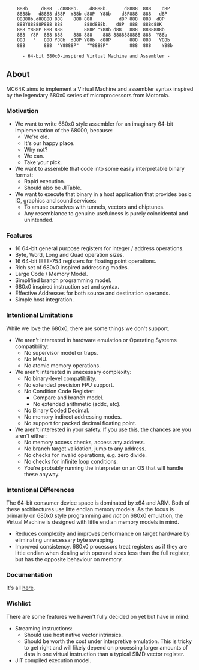 ```
    888b     d888  .d8888b.   .d8888b.      d8888  888    d8P
    8888b   d8888 d88P  Y88b d88P  Y88b    d8P888  888   d8P
    88888b.d88888 888    888 888          d8P 888  888  d8P
    888Y88888P888 888        888d888b.   d8P  888  888d88K
    888 Y888P 888 888        888P "Y88b d88   888  8888888b
    888  Y8P  888 888    888 888    888 8888888888 888  Y88b
    888   "   888 Y88b  d88P Y88b  d88P       888  888   Y88b
    888       888  "Y8888P"   "Y8888P"        888  888    Y88b

      - 64-bit 680x0-inspired Virtual Machine and Assembler -
```
## About

MC64K aims to implement a Virtual Machine and assembler syntax inspired by the legendary 680x0 series of microprocessors from Motorola.

### Motivation
* We want to write 680x0 style assembler for an imaginary 64-bit implementation of the 68000, because:
    - We're old.
    - It's our happy place.
    - Why not?
    - We can.
    - Take your pick.
* We want to assemble that code into some easily interpretable binary format:
    - Rapid execution.
    - Should also be JITable.
* We want to execute that binary in a host application that provides basic IO, graphics and sound services:
    - To amuse ourselves with tunnels, vectors and chiptunes.
    - Any resemblance to genuine usefulness is purely coincidental and unintended.

### Features

* 16 64-bit general purpose registers for integer / address operations.
* Byte, Word, Long and Quad operation sizes.
* 16 64-bit IEEE-754 registers for floating point operations.
* Rich set of 680x0 inspired addressing modes.
* Large Code / Memory Model.
* Simplified branch programming model.
* 680x0 inspired instruction set and syntax.
* Effective Addresses for both source and destination operands.
* Simple host integration.

### Intentional Limitations

While we love the 680x0, there are some things we don't support.

* We aren't interested in hardware emulation or Operating Systems compatibility:
    - No supervisor model or traps.
    - No MMU.
    - No atomic memory operations.
* We aren't interested in unecessary complexity:
    - No binary-level compatibility.
    - No extended precision FPU support.
    - No Condition Code Register:
        - Compare and branch model.
        - No extended arithmetic (addx, etc).
    - No Binary Coded Decimal.
    - No memory indirect addressing modes.
    - No support for packed decimal floating point.
* We aren't interested in your safety. If you use this, the chances are you aren't either:
    - No memory access checks, access any address.
    - No branch target validation, jump to any address.
    - No checks for invalid operations, e.g. zero divide.
    - No checks for infinite loop conditions.
    - You're probably running the interpreter on an OS that will handle these anyway.

### Intentional Differences

The 64-bit consumer device space is dominated by x64 and ARM. Both of these architectures use litte endian memory models. As the focus is primarily on 680x0 style programming and _not_ on 680x0 emulation, the Virtual Machine is designed with little endian memory models in mind.

* Reduces complexity and improves performance on target hardware by eliminating unnecessary byte swapping.
* Improved consistency. 680x0 processors treat registers as if they are little endian when dealing with operand sizes less than the full register, but has the opposite behaviour on memory.

### Documentation

It's all [here](./docs/README.md).

### Wishlist

There are some features we haven't fully decided on yet but have in mind:

* Streaming instructions:
    - Should use host native vector intrinsics.
    - Should be worth the cost under interpretive emulation. This is tricky to get right and will likely depend on processing larger amounts of data in one virtual instruction than a typical SIMD vector register.
* JIT compiled execution model.
